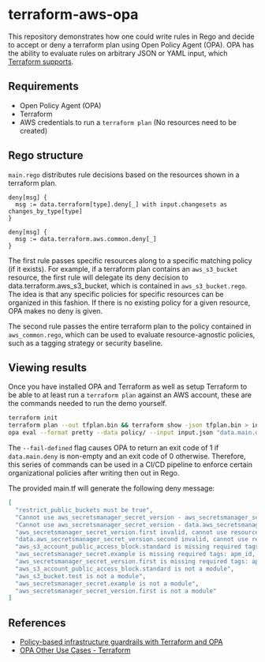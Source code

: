 # terraform-aws-opa

This repository demonstrates how one could write rules in Rego and decide to accept or deny a terraform plan using Open Policy Agent (OPA). OPA has the ability to evaluate rules on arbitrary JSON or YAML input, which [Terraform supports](https://www.terraform.io/docs/internals/json-format.html#plan-representation).

## Requirements

* Open Policy Agent (OPA)
* Terraform
* AWS credentials to run a `terraform plan` (No resources need to be created)

## Rego structure

`main.rego` distributes rule decisions based on the resources shown in a terraform plan.

```rego
deny[msg] {
  msg := data.terraform[type].deny[_] with input.changesets as changes_by_type[type]
}

deny[msg] {
  msg := data.terraform.aws.common.deny[_]
}
```

The first rule passes specific resources along to a specific matching policy (if it exists). For example, if a terraform plan contains an `aws_s3_bucket` resource, the first rule will delegate its deny decision to data.terraform.aws_s3_bucket, which is contained in `aws_s3_bucket.rego`. The idea is that any specific policies for specific resources can be organized in this fashion. If there is no existing policy for a given resource, OPA makes no deny is given.

The second rule passes the entire terraform plan to the policy contained in `aws_common.rego`, which can be used to evaluate resource-agnostic policies, such as a tagging strategy or security baseline.

## Viewing results

Once you have installed OPA and Terraform as well as setup Terraform to be able to at least run a `terraform plan` against an AWS account, these are the commands needed to run the demo yourself.

```bash
terraform init
terraform plan --out tfplan.bin && terraform show -json tfplan.bin > input.json
opa eval --format pretty --data policy/ --input input.json "data.main.deny" --fail-defined
```

The `--fail-defined` flag causes OPA to return an exit code of 1 if `data.main.deny` is non-empty and an exit code of 0 otherwise. Therefore, this series of commands can be used in a CI/CD pipeline to enforce certain organizational policies after writing then out in Rego.

The provided main.tf will generate the following deny message:

```json
[
  "restrict_public_buckets must be true",
  "Cannot use aws_secretsmanager_secret_version - aws_secretsmanager_secret_version.first",
  "Cannot use aws_secretsmanager_secret_version - data.aws_secretsmanager_secret_version.second",
  "aws_secretsmanager_secret_version.first invalid, cannot use resource type aws_secretsmanager_secret_version",
  "data.aws_secretsmanager_secret_version.second invalid, cannot use resource type aws_secretsmanager_secret_version",
  "aws_s3_account_public_access_block.standard is missing required tags: apm_id, dept, environment",
  "aws_secretsmanager_secret.example is missing required tags: apm_id, dept, environment",
  "aws_secretsmanager_secret_version.first is missing required tags: apm_id, dept, environment",
  "aws_s3_account_public_access_block.standard is not a module",
  "aws_s3_bucket.test is not a module",
  "aws_secretsmanager_secret.example is not a module",
  "aws_secretsmanager_secret_version.first is not a module"
]
```

## References

* [Policy-based infrastructure guardrails with Terraform and OPA](https://blog.styra.com/blog/policy-based-infrastructure-guardrails-with-terraform-and-opa)
* [OPA Other Use Cases - Terraform](https://www.openpolicyagent.org/docs/latest/terraform)

